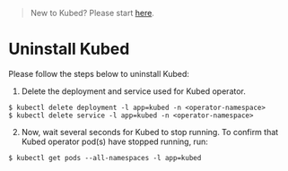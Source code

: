 > New to Kubed? Please start [here](/docs/tutorial.md).

# Uninstall Kubed
Please follow the steps below to uninstall Kubed:

1. Delete the deployment and service used for Kubed operator.
```console
$ kubectl delete deployment -l app=kubed -n <operator-namespace>
$ kubectl delete service -l app=kubed -n <operator-namespace>
```

2. Now, wait several seconds for Kubed to stop running. To confirm that Kubed operator pod(s) have stopped running, run:
```console
$ kubectl get pods --all-namespaces -l app=kubed
```
